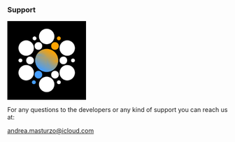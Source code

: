 ### Support

<img align="center" width="180" height="180" src="AppIcon.png">

For any questions to the developers or any kind of support you can reach us at:

andrea.masturzo@icloud.com
